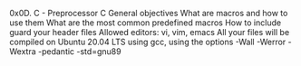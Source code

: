 0x0D. C - Preprocessor
C
General objectives
What are macros and how to use them
What are the most common predefined macros
How to include guard your header files
Allowed editors: vi, vim, emacs
All your files will be compiled on Ubuntu 20.04 LTS using gcc, using the options -Wall -Werror -Wextra -pedantic -std=gnu89
